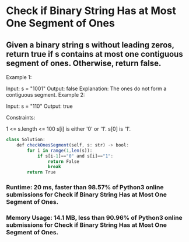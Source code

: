 # Check if Binary String Has at Most One Segment of Ones
## Given a binary string s ​​​​​without leading zeros, return true​​​ if s contains at most one contiguous segment of ones. Otherwise, return false.

 

Example 1:

Input: s = "1001"
Output: false
Explanation: The ones do not form a contiguous segment.
Example 2:

Input: s = "110"
Output: true
 

Constraints:

1 <= s.length <= 100
s[i]​​​​ is either '0' or '1'.
s[0] is '1'.

```javascript
class Solution:
    def checkOnesSegment(self, s: str) -> bool:
        for i in range(1,len(s)):
            if s[i-1]=="0" and s[i]=="1":
                return False
                break
        return True

```
### Runtime: 20 ms, faster than 98.57% of Python3 online submissions for Check if Binary String Has at Most One Segment of Ones.
### Memory Usage: 14.1 MB, less than 90.96% of Python3 online submissions for Check if Binary String Has at Most One Segment of Ones.
